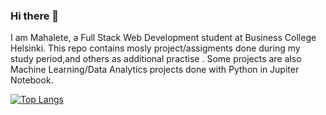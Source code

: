 ### Hi there 👋


I am Mahalete, a Full Stack Web Development student at Business College Helsinki.
This repo contains mosly project/assigments done during my study period,and others as additional practise .
Some projects are also Machine Learning/Data Analytics projects done with Python in Jupiter Notebook.

[![Top Langs](https://github-readme-stats.vercel.app/api/top-langs/?username=Mahalete&langs_count=8)](https://github.com/Mahalete/github-readme-stats)


<!--
**Mahalete/Mahalete** is a ✨ _special_ ✨ repository because its `README.md` (this file) appears on your GitHub profile.

Here are some ideas to get you started:

- 🔭 I’m currently working on ...
- 🌱 I’m currently learning ...
- 👯 I’m looking to collaborate on ...
- 🤔 I’m looking for help with ...
- 💬 Ask me about ...
- 📫 How to reach me: ...
- 😄 Pronouns: ...
- ⚡ Fun fact: ...
-->
